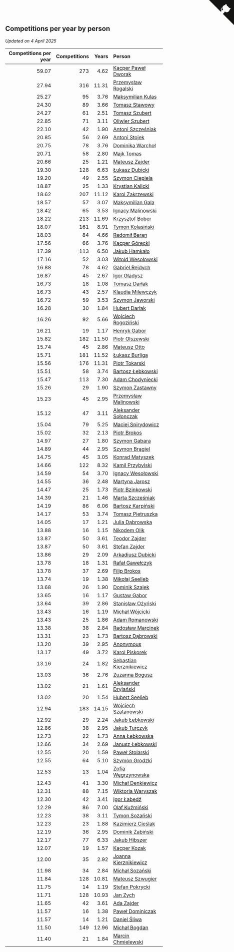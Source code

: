 ## Competitions per year by person

*Updated on  4 April 2025*

| Competitions per year | Competitions | Years | Person |
| ---: | ---: | ---: | :--- |
| 59.07 | 273 | 4.62 | [Kacper Paweł Dworak](https://www.worldcubeassociation.org/persons/2020DWOR01) |
| 27.94 | 316 | 11.31 | [Przemysław Rogalski](https://www.worldcubeassociation.org/persons/2013ROGA02) |
| 25.27 | 95 | 3.76 | [Maksymilian Kulas](https://www.worldcubeassociation.org/persons/2021KULA02) |
| 24.30 | 89 | 3.66 | [Tomasz Stawowy](https://www.worldcubeassociation.org/persons/2021STAW01) |
| 24.27 | 61 | 2.51 | [Tomasz Szubert](https://www.worldcubeassociation.org/persons/2022SZUB02) |
| 22.85 | 71 | 3.11 | [Oliwier Szubert](https://www.worldcubeassociation.org/persons/2022SZUB01) |
| 22.10 | 42 | 1.90 | [Antoni Szcześniak](https://www.worldcubeassociation.org/persons/2023SZCZ04) |
| 20.85 | 56 | 2.69 | [Antoni Stojek](https://www.worldcubeassociation.org/persons/2022STOJ03) |
| 20.75 | 78 | 3.76 | [Dominika Warchoł](https://www.worldcubeassociation.org/persons/2021WARC01) |
| 20.71 | 58 | 2.80 | [Majk Tomas](https://www.worldcubeassociation.org/persons/2022TOMA05) |
| 20.66 | 25 | 1.21 | [Mateusz Zajder](https://www.worldcubeassociation.org/persons/2024ZAJD01) |
| 19.30 | 128 | 6.63 | [Łukasz Dubicki](https://www.worldcubeassociation.org/persons/2018DUBI01) |
| 19.20 | 49 | 2.55 | [Szymon Ciepiela](https://www.worldcubeassociation.org/persons/2022CIEP01) |
| 18.87 | 25 | 1.33 | [Krystian Kalicki](https://www.worldcubeassociation.org/persons/2023KALI10) |
| 18.62 | 207 | 11.12 | [Karol Zakrzewski](https://www.worldcubeassociation.org/persons/2014ZAKR01) |
| 18.57 | 57 | 3.07 | [Maksymilian Gala](https://www.worldcubeassociation.org/persons/2022GALA01) |
| 18.42 | 65 | 3.53 | [Ignacy Malinowski](https://www.worldcubeassociation.org/persons/2021MALI02) |
| 18.22 | 213 | 11.69 | [Krzysztof Bober](https://www.worldcubeassociation.org/persons/2013BOBE01) |
| 18.07 | 161 | 8.91 | [Tymon Kolasiński](https://www.worldcubeassociation.org/persons/2016KOLA02) |
| 18.03 | 84 | 4.66 | [Radomił Baran](https://www.worldcubeassociation.org/persons/2020BARA02) |
| 17.56 | 66 | 3.76 | [Kacper Górecki](https://www.worldcubeassociation.org/persons/2021GORE01) |
| 17.39 | 113 | 6.50 | [Jakub Hamkało](https://www.worldcubeassociation.org/persons/2018HAMK01) |
| 17.16 | 52 | 3.03 | [Witold Wesołowski](https://www.worldcubeassociation.org/persons/2022WESO01) |
| 16.88 | 78 | 4.62 | [Gabriel Rejdych](https://www.worldcubeassociation.org/persons/2020REJD01) |
| 16.87 | 45 | 2.67 | [Igor Gładysz](https://www.worldcubeassociation.org/persons/2022GLAD01) |
| 16.73 | 18 | 1.08 | [Tomasz Darłak](https://www.worldcubeassociation.org/persons/2024DARL01) |
| 16.73 | 43 | 2.57 | [Klaudia Milewczyk](https://www.worldcubeassociation.org/persons/2022MILE05) |
| 16.72 | 59 | 3.53 | [Szymon Jaworski](https://www.worldcubeassociation.org/persons/2021JAWO01) |
| 16.28 | 30 | 1.84 | [Hubert Darłak](https://www.worldcubeassociation.org/persons/2023DARL03) |
| 16.26 | 92 | 5.66 | [Wojciech Rogoziński](https://www.worldcubeassociation.org/persons/2019ROGO04) |
| 16.21 | 19 | 1.17 | [Henryk Gabor](https://www.worldcubeassociation.org/persons/2024GABO02) |
| 15.82 | 182 | 11.50 | [Piotr Olszewski](https://www.worldcubeassociation.org/persons/2013OLSZ02) |
| 15.74 | 45 | 2.86 | [Mateusz Otto](https://www.worldcubeassociation.org/persons/2022OTTO01) |
| 15.71 | 181 | 11.52 | [Łukasz Burliga](https://www.worldcubeassociation.org/persons/2013BURL01) |
| 15.56 | 176 | 11.31 | [Piotr Tokarski](https://www.worldcubeassociation.org/persons/2013TOKA01) |
| 15.51 | 58 | 3.74 | [Bartosz Łebkowski](https://www.worldcubeassociation.org/persons/2021LEBK01) |
| 15.47 | 113 | 7.30 | [Adam Chodyniecki](https://www.worldcubeassociation.org/persons/2017CHOD02) |
| 15.26 | 29 | 1.90 | [Szymon Zastawny](https://www.worldcubeassociation.org/persons/2023ZAST01) |
| 15.23 | 45 | 2.95 | [Przemysław Malinowski](https://www.worldcubeassociation.org/persons/2022MALI01) |
| 15.12 | 47 | 3.11 | [Aleksander Sołonczak](https://www.worldcubeassociation.org/persons/2022SOLO01) |
| 15.04 | 79 | 5.25 | [Maciej Spirydowicz](https://www.worldcubeassociation.org/persons/2020SPIR01) |
| 15.02 | 32 | 2.13 | [Piotr Brokos](https://www.worldcubeassociation.org/persons/2023BROK01) |
| 14.97 | 27 | 1.80 | [Szymon Gabara](https://www.worldcubeassociation.org/persons/2023GABA01) |
| 14.89 | 44 | 2.95 | [Szymon Brągiel](https://www.worldcubeassociation.org/persons/2022BRAG03) |
| 14.75 | 45 | 3.05 | [Konrad Matyszek](https://www.worldcubeassociation.org/persons/2022MATY02) |
| 14.66 | 122 | 8.32 | [Kamil Przybylski](https://www.worldcubeassociation.org/persons/2016PRZY01) |
| 14.59 | 54 | 3.70 | [Ignacy Wesołowski](https://www.worldcubeassociation.org/persons/2021WESO01) |
| 14.55 | 36 | 2.48 | [Martyna Jarosz](https://www.worldcubeassociation.org/persons/2022JARO01) |
| 14.47 | 25 | 1.73 | [Piotr Bzinkowski](https://www.worldcubeassociation.org/persons/2023BZIN01) |
| 14.39 | 21 | 1.46 | [Marta Szcześniak](https://www.worldcubeassociation.org/persons/2023SZCZ07) |
| 14.19 | 86 | 6.06 | [Bartosz Karpiński](https://www.worldcubeassociation.org/persons/2019KARP03) |
| 14.17 | 53 | 3.74 | [Tomasz Pietruszka](https://www.worldcubeassociation.org/persons/2021PIET01) |
| 14.05 | 17 | 1.21 | [Julia Dąbrowska](https://www.worldcubeassociation.org/persons/2024DABR01) |
| 13.88 | 16 | 1.15 | [Nikodem Olik](https://www.worldcubeassociation.org/persons/2024OLIK01) |
| 13.87 | 50 | 3.61 | [Teodor Zajder](https://www.worldcubeassociation.org/persons/2021ZAJD03) |
| 13.87 | 50 | 3.61 | [Stefan Zajder](https://www.worldcubeassociation.org/persons/2021ZAJD02) |
| 13.86 | 29 | 2.09 | [Arkadiusz Dubicki](https://www.worldcubeassociation.org/persons/2023DUBI01) |
| 13.78 | 18 | 1.31 | [Rafał Gawełczyk](https://www.worldcubeassociation.org/persons/2023GAWE01) |
| 13.78 | 37 | 2.69 | [Filip Brokos](https://www.worldcubeassociation.org/persons/2022BROK03) |
| 13.74 | 19 | 1.38 | [Mikołaj Seelieb](https://www.worldcubeassociation.org/persons/2023SEEL04) |
| 13.68 | 26 | 1.90 | [Dominik Szajek](https://www.worldcubeassociation.org/persons/2023SZAJ01) |
| 13.65 | 16 | 1.17 | [Gustaw Gabor](https://www.worldcubeassociation.org/persons/2024GABO01) |
| 13.64 | 39 | 2.86 | [Stanisław Ożyński](https://www.worldcubeassociation.org/persons/2022OZYN01) |
| 13.43 | 16 | 1.19 | [Michał Wójcicki](https://www.worldcubeassociation.org/persons/2024WOJC01) |
| 13.43 | 25 | 1.86 | [Adam Romanowski](https://www.worldcubeassociation.org/persons/2023ROMA10) |
| 13.38 | 38 | 2.84 | [Radosław Marcinek](https://www.worldcubeassociation.org/persons/2022MARC05) |
| 13.31 | 23 | 1.73 | [Bartosz Dąbrowski](https://www.worldcubeassociation.org/persons/2023DABR07) |
| 13.20 | 39 | 2.95 | [Anonymous](https://www.worldcubeassociation.org/persons/2022ANON03) |
| 13.17 | 49 | 3.72 | [Karol Piskorek](https://www.worldcubeassociation.org/persons/2021PISK01) |
| 13.16 | 24 | 1.82 | [Sebastian Kierznikiewicz](https://www.worldcubeassociation.org/persons/2023KIER02) |
| 13.03 | 36 | 2.76 | [Zuzanna Bogusz](https://www.worldcubeassociation.org/persons/2022BOGU01) |
| 13.02 | 21 | 1.61 | [Aleksander Dryjański](https://www.worldcubeassociation.org/persons/2023DRYJ01) |
| 13.02 | 20 | 1.54 | [Hubert Seelieb](https://www.worldcubeassociation.org/persons/2023SEEL02) |
| 12.94 | 183 | 14.15 | [Wojciech Szatanowski](https://www.worldcubeassociation.org/persons/2011SZAT01) |
| 12.92 | 29 | 2.24 | [Jakub Łebkowski](https://www.worldcubeassociation.org/persons/2023LEBK01) |
| 12.86 | 38 | 2.95 | [Jakub Turczyk](https://www.worldcubeassociation.org/persons/2022TURC02) |
| 12.73 | 22 | 1.73 | [Anna Łebkowska](https://www.worldcubeassociation.org/persons/2023LEBK04) |
| 12.66 | 34 | 2.69 | [Janusz Łebkowski](https://www.worldcubeassociation.org/persons/2022LEBK01) |
| 12.55 | 20 | 1.59 | [Paweł Stolarski](https://www.worldcubeassociation.org/persons/2023STOL04) |
| 12.55 | 64 | 5.10 | [Szymon Grodzki](https://www.worldcubeassociation.org/persons/2020GROD01) |
| 12.53 | 13 | 1.04 | [Zofia Węgrzynowska](https://www.worldcubeassociation.org/persons/2024WEGR01) |
| 12.43 | 41 | 3.30 | [Michał Denkiewicz](https://www.worldcubeassociation.org/persons/2021DENK01) |
| 12.31 | 88 | 7.15 | [Wiktoria Waryszak](https://www.worldcubeassociation.org/persons/2018WARY01) |
| 12.30 | 42 | 3.41 | [Igor Łabędź](https://www.worldcubeassociation.org/persons/2021LABE01) |
| 12.29 | 86 | 7.00 | [Olaf Kuźmiński](https://www.worldcubeassociation.org/persons/2018KUZM02) |
| 12.23 | 38 | 3.11 | [Tymon Sozański](https://www.worldcubeassociation.org/persons/2022SOZA01) |
| 12.23 | 23 | 1.88 | [Kazimierz Cieślak](https://www.worldcubeassociation.org/persons/2023CIES01) |
| 12.19 | 36 | 2.95 | [Dominik Żabiński](https://www.worldcubeassociation.org/persons/2022ZABI01) |
| 12.17 | 77 | 6.33 | [Jakub Hibszer](https://www.worldcubeassociation.org/persons/2018HIBS01) |
| 12.07 | 19 | 1.57 | [Kacper Kozak](https://www.worldcubeassociation.org/persons/2023KOZA05) |
| 12.00 | 35 | 2.92 | [Joanna Kierznikiewicz](https://www.worldcubeassociation.org/persons/2022KIER01) |
| 11.98 | 34 | 2.84 | [Michał Sozański](https://www.worldcubeassociation.org/persons/2022SOZA02) |
| 11.84 | 128 | 10.81 | [Mateusz Szwugier](https://www.worldcubeassociation.org/persons/2014SZWU01) |
| 11.75 | 14 | 1.19 | [Stefan Pokrycki](https://www.worldcubeassociation.org/persons/2024POKR01) |
| 11.71 | 128 | 10.93 | [Jan Zych](https://www.worldcubeassociation.org/persons/2014ZYCH01) |
| 11.65 | 42 | 3.61 | [Ada Zajder](https://www.worldcubeassociation.org/persons/2021ZAJD01) |
| 11.57 | 16 | 1.38 | [Paweł Dominiczak](https://www.worldcubeassociation.org/persons/2023DOMI21) |
| 11.57 | 14 | 1.21 | [Daniel Śliwa](https://www.worldcubeassociation.org/persons/2024SLIW01) |
| 11.50 | 149 | 12.96 | [Michał Bogdan](https://www.worldcubeassociation.org/persons/2012BOGD01) |
| 11.40 | 21 | 1.84 | [Marcin Chmielewski](https://www.worldcubeassociation.org/persons/2023CHMI01) |


<a href="https://github.com/maxidragon/wca_statistics_pl" class="github-corner" aria-label="View source on Github"><svg width="80" height="80" viewBox="0 0 250 250" style="fill:#151513; color:#fff; position: absolute; top: 0; border: 0; right: 0;" aria-hidden="true"><path d="M0,0 L115,115 L130,115 L142,142 L250,250 L250,0 Z"></path><path d="M128.3,109.0 C113.8,99.7 119.0,89.6 119.0,89.6 C122.0,82.7 120.5,78.6 120.5,78.6 C119.2,72.0 123.4,76.3 123.4,76.3 C127.3,80.9 125.5,87.3 125.5,87.3 C122.9,97.6 130.6,101.9 134.4,103.2" fill="currentColor" style="transform-origin: 130px 106px;" class="octo-arm"></path><path d="M115.0,115.0 C114.9,115.1 118.7,116.5 119.8,115.4 L133.7,101.6 C136.9,99.2 139.9,98.4 142.2,98.6 C133.8,88.0 127.5,74.4 143.8,58.0 C148.5,53.4 154.0,51.2 159.7,51.0 C160.3,49.4 163.2,43.6 171.4,40.1 C171.4,40.1 176.1,42.5 178.8,56.2 C183.1,58.6 187.2,61.8 190.9,65.4 C194.5,69.0 197.7,73.2 200.1,77.6 C213.8,80.2 216.3,84.9 216.3,84.9 C212.7,93.1 206.9,96.0 205.4,96.6 C205.1,102.4 203.0,107.8 198.3,112.5 C181.9,128.9 168.3,122.5 157.7,114.1 C157.9,116.9 156.7,120.9 152.7,124.9 L141.0,136.5 C139.8,137.7 141.6,141.9 141.8,141.8 Z" fill="currentColor" class="octo-body"></path></svg></a><style>.github-corner:hover .octo-arm{animation:octocat-wave 560ms ease-in-out}@keyframes octocat-wave{0%,100%{transform:rotate(0)}20%,60%{transform:rotate(-25deg)}40%,80%{transform:rotate(10deg)}}@media (max-width:500px){.github-corner:hover .octo-arm{animation:none}.github-corner .octo-arm{animation:octocat-wave 560ms ease-in-out}}</style>
